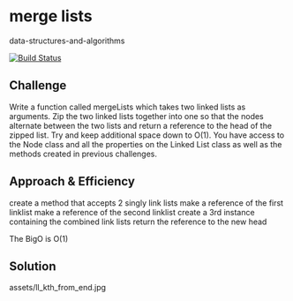 # merge lists
data-structures-and-algorithms

[![Build Status](https://travis-ci.com/Alwynblake/401n12-data-structures-and-algorithms.svg?branch=master)](https://travis-ci.com/Alwynblake/401n12-data-structures-and-algorithms)

## Challenge
Write a function called mergeLists which takes two linked lists as arguments. Zip the two linked lists together into one so that the nodes alternate between the two lists and return a reference to the head of the zipped list. Try and keep additional space down to O(1). You have access to the Node class and all the properties on the Linked List class as well as the methods created in previous challenges.

## Approach & Efficiency
create a method that accepts 2 singly link lists
make a reference of the first linklist
make a reference of the second linklist
create a 3rd instance containing the combined link lists
return the reference to the new head

The BigO is O(1)

## Solution
assets/ll_kth_from_end.jpg
